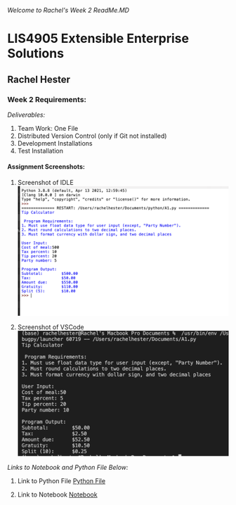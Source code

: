 *Welcome to Rachel's Week 2 ReadMe.MD*

>

# LIS4905 Extensible Enterprise Solutions

## Rachel Hester

### Week 2 Requirements:

*Deliverables:*

1. Team Work: One File
2. Distributed Version Control (only if Git not installed)
3. Development Installations
4. Test Installation

> 
> 
> 

#### Assignment Screenshots:

1. Screenshot of IDLE                                  
![IDLE Screenshot](img/A1_IDLE.png) 

2. Screenshot of VSCode
![VSCode Screenshot](img/VSCode_A1.png)


*Links to Notebook and Python File Below:*

1. Link to Python File
[Python File](docs/A1.py "Week 2")

2. Link to Notebook
[Notebook](docs/A1.ipynb "Week 2 Notebook")